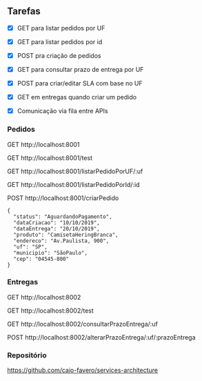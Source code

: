 ## Tarefas

- [x] GET para listar pedidos por UF

- [x] GET para listar pedidos por id

- [x] POST pra criação de pedidos

- [x] GET para consultar prazo de entrega por UF

- [x] POST para criar/editar SLA com base no UF

- [x] GET em entregas quando criar um pedido

- [x] Comunicação via fila entre APIs


### Pedidos

GET http://localhost:8001

GET http://localhost:8001/test

GET http://localhost:8001/listarPedidoPorUF/:uf

GET http://localhost:8001/listarPedidoPorId/:id

POST http://localhost:8001/criarPedido
```
{
  "status": "AguardandoPagamento",
  "dataCriacao": "10/10/2019",
  "dataEntrega": "20/10/2019",
  "produto": "CamisetaHeringBranca",
  "endereco": "Av.Paulista, 900",
  "uf": "SP",
  "municipio": "SãoPaulo",
  "cep": "04545-800"
}
```


### Entregas

GET http://localhost:8002

GET http://localhost:8002/test

GET http://localhost:8002/consultarPrazoEntrega/:uf

POST http://localhost:8002/alterarPrazoEntrega/:uf/:prazoEntrega

### Repositório

https://github.com/caio-favero/services-architecture
